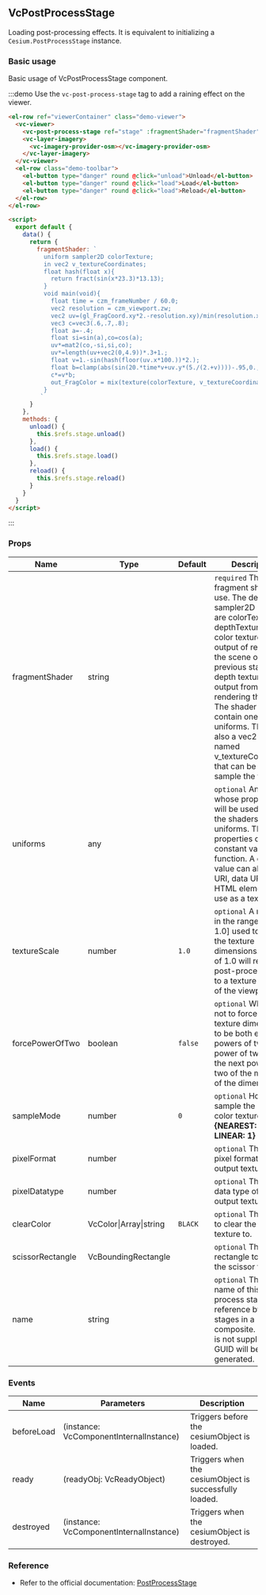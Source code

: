 <!--
 * @Author: zouyaoji 370681295@qq.com
 * @Date: 2023-02-18 13:40:50
 * @LastEditors: zouyaoji 370681295@qq.com
 * @LastEditTime: 2023-03-03 17:30:48
 * @FilePath: \vue-cesium@next\website\docs\en-US\post-processes\vc-post-process-stage.md
 * @Description: 这是默认设置,请设置`customMade`, 打开koroFileHeader查看配置 进行设置: https://github.com/OBKoro1/koro1FileHeader/wiki/%E9%85%8D%E7%BD%AE
-->

## VcPostProcessStage

Loading post-processing effects. It is equivalent to initializing a `Cesium.PostProcessStage` instance.

### Basic usage

Basic usage of VcPostProcessStage component.

:::demo Use the `vc-post-process-stage` tag to add a raining effect on the viewer.

```html
<el-row ref="viewerContainer" class="demo-viewer">
  <vc-viewer>
    <vc-post-process-stage ref="stage" :fragmentShader="fragmentShader"></vc-post-process-stage>
    <vc-layer-imagery>
      <vc-imagery-provider-osm></vc-imagery-provider-osm>
    </vc-layer-imagery>
  </vc-viewer>
  <el-row class="demo-toolbar">
    <el-button type="danger" round @click="unload">Unload</el-button>
    <el-button type="danger" round @click="load">Load</el-button>
    <el-button type="danger" round @click="load">Reload</el-button>
  </el-row>
</el-row>

<script>
  export default {
    data() {
      return {
        fragmentShader: `
          uniform sampler2D colorTexture;
          in vec2 v_textureCoordinates;
          float hash(float x){
            return fract(sin(x*23.3)*13.13);
          }
          void main(void){
            float time = czm_frameNumber / 60.0;
            vec2 resolution = czm_viewport.zw;
            vec2 uv=(gl_FragCoord.xy*2.-resolution.xy)/min(resolution.x,resolution.y);
            vec3 c=vec3(.6,.7,.8);
            float a=-.4;
            float si=sin(a),co=cos(a);
            uv*=mat2(co,-si,si,co);
            uv*=length(uv+vec2(0,4.9))*.3+1.;
            float v=1.-sin(hash(floor(uv.x*100.))*2.);
            float b=clamp(abs(sin(20.*time*v+uv.y*(5./(2.+v))))-.95,0.,1.)*20.;
            c*=v*b;
            out_FragColor = mix(texture(colorTexture, v_textureCoordinates), vec4(c,1), 0.5);
          }
         `
      }
    },
    methods: {
      unload() {
        this.$refs.stage.unload()
      },
      load() {
        this.$refs.stage.load()
      },
      reload() {
        this.$refs.stage.reload()
      }
    }
  }
</script>
```

:::

### Props

<!-- prettier-ignore -->
| Name | Type | Default | Description |
| ---------------- | --------------------- | ------- | ----------------------------------------------------------------------------------------------------- |
| fragmentShader | string | | `required` The fragment shader to use. The default sampler2D uniforms are colorTexture and depthTexture. The color texture is the output of rendering the scene or the previous stage. The depth texture is the output from rendering the scene. The shader should contain one or both uniforms. There is also a vec2 varying named v_textureCoordinates that can be used to sample the textures. |
| uniforms | any | | `optional` An object whose properties will be used to set the shaders uniforms. The properties can be constant values or a function. A constant value can also be a URI, data URI, or HTML element to use as a texture. |
| textureScale | number | `1.0` | `optional` A number in the range (0.0, 1.0] used to scale the texture dimensions. A scale of 1.0 will render this post-process stage to a texture the size of the viewport. |
| forcePowerOfTwo | boolean | `false` | `optional` Whether or not to force the texture dimensions to be both equal powers of two. The power of two will be the next power of two of the minimum of the dimensions. |
| sampleMode | number | `0` | `optional` How to sample the input color texture. **{NEAREST: 0, LINEAR: 1}** |
| pixelFormat | number | | `optional` The color pixel format of the output texture. |
| pixelDatatype | number | | `optional` The pixel data type of the output texture. |
| clearColor | VcColor\|Array\|string | `BLACK` | `optional` The color to clear the output texture to. |
| scissorRectangle | VcBoundingRectangle | | `optional` The rectangle to use for the scissor test. |
| name | string | | `optional` The unique name of this post-process stage for reference by other stages in a composite. If a name is not supplied, a GUID will be generated. |

### Events

| Name       | Parameters                              | Description                                            |
| ---------- | --------------------------------------- | ------------------------------------------------------ |
| beforeLoad | (instance: VcComponentInternalInstance) | Triggers before the cesiumObject is loaded.            |
| ready      | (readyObj: VcReadyObject)               | Triggers when the cesiumObject is successfully loaded. |
| destroyed  | (instance: VcComponentInternalInstance) | Triggers when the cesiumObject is destroyed.           |

### Reference

- Refer to the official documentation: [PostProcessStage](https://cesium.com/docs/cesiumjs-ref-doc/PostProcessStage.html)
